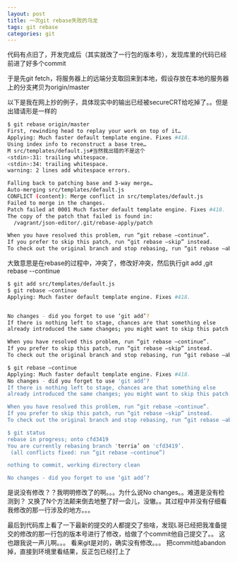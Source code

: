 ```yaml
---
layout: post
title: 一次git rebase失败的乌龙
tags: git rebase 
categories: git
---
```


代码有点旧了，开发完成后（其实就改了一行包的版本号），发现库里的代码已经前进了好多个commit

于是先git fetch，将服务器上的远端分支取回来到本地，假设存放在本地的服务器上的分支拷贝为origin/master

以下是我在网上抄的例子，具体现实中的输出已经被secureCRT给吃掉了。。但是出错请形是一样的

~~~bash
$ git rebase origin/master
First, rewinding head to replay your work on top of it…
Applying: Much faster default template engine. Fixes #418.
Using index info to reconstruct a base tree…
M src/templates/default.js#当然我出错的不是这个
<stdin>:31: trailing whitespace.
<stdin>:34: trailing whitespace.
warning: 2 lines add whitespace errors.

Falling back to patching base and 3-way merge…
Auto-merging src/templates/default.js
CONFLICT (content): Merge conflict in src/templates/default.js
Failed to merge in the changes.
Patch failed at 0001 Much faster default template engine. Fixes #418.
The copy of the patch that failed is found in:
  /vagrant/json-editor/.git/rebase-apply/patch

When you have resolved this problem, run “git rebase –continue”.
If you prefer to skip this patch, run “git rebase –skip” instead.
To check out the original branch and stop rebasing, run “git rebase –abort”.
~~~

大致意思是在rebase的过程中，冲突了，修改好冲突，然后执行git add ,git rebase --continue

~~~bash
$ git add src/templates/default.js
$ git rebase –continue
Applying: Much faster default template engine. Fixes #418.


No changes - did you forget to use ‘git add’?
If there is nothing left to stage, chances are that something else
already introduced the same changes; you might want to skip this patch.

When you have resolved this problem, run “git rebase –continue”.
If you prefer to skip this patch, run “git rebase –skip” instead.
To check out the original branch and stop rebasing, run “git rebase –abort”.

$ git rebase –continue
Applying: Much faster default template engine. Fixes #418.
No changes - did you forget to use 'git add’?
If there is nothing left to stage, chances are that something else
already introduced the same changes; you might want to skip this patch.

When you have resolved this problem, run “git rebase –continue”.
If you prefer to skip this patch, run “git rebase –skip” instead.
To check out the original branch and stop rebasing, run “git rebase –abort”.

$ git status
rebase in progress; onto cfd3419
You are currently rebasing branch 'terria’ on 'cfd3419’.
 (all conflicts fixed: run “git rebase –continue”)

nothing to commit, working directory clean

No changes - did you forget to use ‘git add’?
~~~

是说没有修改？？我明明修改了的啊。。。为什么说No changes。。难道是没有检测到？
又换了N个方法颠来倒去地整了好一会儿，没辙。。其过程中并没有仔细看我修改的那一行涉及的地方。。。

最后到代码库上看了一下最新的提交的人都提交了些啥，发现L哥已经把我准备提交的修改的那一行包的版本号进行了修改，给做了个commit他自己提交了。。
这也跟我说一声儿啊。。。
看来git是对的，确实没有修改。。。
把commit给abandon掉，直接到环境里看结果，反正包已经打上了
